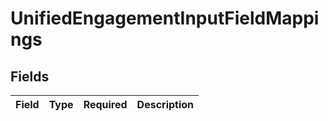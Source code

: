 # UnifiedEngagementInputFieldMappings


## Fields

| Field       | Type        | Required    | Description |
| ----------- | ----------- | ----------- | ----------- |